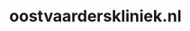 ---
layout: post
title:  "oostvaarderskliniek.nl"
internal_url:  "/data/oostvaarderskliniek.nl.html"
categories: dutchgov
---